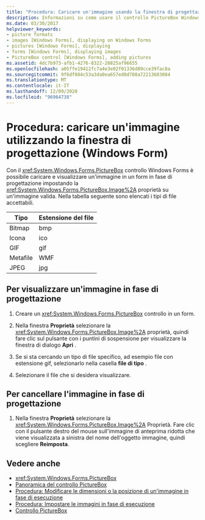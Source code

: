 ```yaml
---
title: "Procedura: Caricare un'immagine usando la finestra di progettazione"
description: Informazioni su come usare il controllo PictureBox Windows Forms per caricare e visualizzare un'immagine in un modulo in fase di progettazione.
ms.date: 03/30/2017
helpviewer_keywords:
- picture formats
- images [Windows Forms], displaying on Windows Forms
- pictures [Windows Forms], displaying
- forms [Windows Forms], displaying images
- PictureBox control [Windows Forms], adding pictures
ms.assetid: 4dc7b973-afb1-4276-8322-20825af96655
ms.openlocfilehash: a05ffe19412fc7a4e3e02f01336d89cce39fac8a
ms.sourcegitcommit: 9f6df084c53a3da0ea657ed0d708a72213683084
ms.translationtype: MT
ms.contentlocale: it-IT
ms.lasthandoff: 12/09/2020
ms.locfileid: "96964738"
---
```

# <a name="how-to-load-a-picture-using-the-designer-windows-forms"></a>Procedura: caricare un'immagine utilizzando la finestra di progettazione (Windows Form)

Con il <xref:System.Windows.Forms.PictureBox> controllo Windows Forms è possibile caricare e visualizzare un'immagine in un form in fase di progettazione impostando la <xref:System.Windows.Forms.PictureBox.Image%2A> proprietà su un'immagine valida. Nella tabella seguente sono elencati i tipi di file accettabili.

|Tipo|Estensione del file|
|---|---|
|Bitmap|bmp|
|Icona|ico|
|GIF|gif|
|Metafile|WMF|
|JPEG|jpg|

## <a name="to-display-a-picture-at-design-time"></a>Per visualizzare un'immagine in fase di progettazione

1. Creare un <xref:System.Windows.Forms.PictureBox> controllo in un form.

2. Nella finestra **Proprietà** selezionare la <xref:System.Windows.Forms.PictureBox.Image%2A> proprietà, quindi fare clic sul pulsante con i puntini di sospensione per visualizzare la finestra di dialogo **Apri** .

3. Se si sta cercando un tipo di file specifico, ad esempio file con estensione gif, selezionarlo nella casella **file di tipo** .

4. Selezionare il file che si desidera visualizzare.

## <a name="to-clear-the-picture-at-design-time"></a>Per cancellare l'immagine in fase di progettazione

1. Nella finestra **Proprietà** selezionare la <xref:System.Windows.Forms.PictureBox.Image%2A> Proprietà. Fare clic con il pulsante destro del mouse sull'immagine di anteprima ridotta che viene visualizzata a sinistra del nome dell'oggetto immagine, quindi scegliere **Reimposta**.

## <a name="see-also"></a>Vedere anche

- <xref:System.Windows.Forms.PictureBox>
- [Panoramica del controllo PictureBox](picturebox-control-overview-windows-forms.md)
- [Procedura: Modificare le dimensioni o la posizione di un'immagine in fase di esecuzione](how-to-modify-the-size-or-placement-of-a-picture-at-run-time-windows-forms.md)
- [Procedura: Impostare le immagini in fase di esecuzione](how-to-set-pictures-at-run-time-windows-forms.md)
- [Controllo PictureBox](picturebox-control-windows-forms.md)
